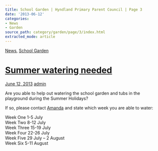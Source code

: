 ```yaml
---
title: School Garden | Hyndland Primary Parent Council | Page 3
date: '2013-06-12'
categories:
- News
- Garden
source_path: category/garden/page/3/index.html
extracted_mode: article
---
```

[News](/news/), [School Garden](category/garden/)

# [Summer watering needed](/news/summer-watering-needed/)

[June 12, 2013](/news/summer-watering-needed/) [admin](author/admin/)

Are you able to help out watering the school garden and tubs in the playground during the Summer Holidays?

If so, please contact [Amanda](mailto:njstorey@globalnet.co.uk) and state which week you are able to water:

Week One 1-5 July  
Week Two 8-12 July  
Week Three 15-19 July  
Week Four 22-26 July  
Week Five 29 July – 2 August  
Week Six 5-11 August

